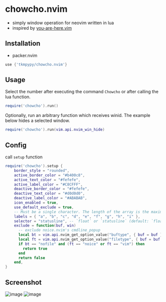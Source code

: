 # chowcho.nvim

- simply window operation for neovim written in lua
- inspired by [you-are-here.vim](https://github.com/bignimbus/you-are-here.vim)

## Installation

- packer.nvim

```lua
use {'tkmpypy/chowcho.nvim'}
```

## Usage

Select the number after executing the command `Chowcho` or after calling the lua function.

```lua
require('chowcho').run()
```

Optionally, run an arbitrary function which receives winid.
The example below hides a selected window.

```lua
require('chowcho').run(vim.api.nvim_win_hide)
```

## Config

call `setup` function

```lua
require('chowcho').setup {
    border_style = "rounded",
    active_border_color = "#b400c8",
    active_text_color = "#fefefe",
    active_label_color = "#C8CFFF",
    deactive_border_color = "#fefefe",
    deactive_text_color = "#d0d0d0",
    deactive_label_color = "#ABABAB",
    icon_enabled = true,
    use_default_exclude = true,
    -- Must be a single character. The length of the array is the maximum number of windows that can be moved.
    labels = { "a", "b", "c", "d", "e", "f", "g", "h", "i" },
    selector = "statusline", -- `float` or `statusline` (default: `float`)
    exclude = function(buf, win)
      -- exclude noice.nvim's cmdline_popup
      local bt = vim.api.nvim_get_option_value("buftype", { buf = buf })
      local ft = vim.api.nvim_get_option_value("filetype", { buf = buf })
      if bt == "nofile" and (ft == "noice" or ft == "vim") then
        return true
      end
      return false
    end,
}
```

## Screenshot

![image](https://user-images.githubusercontent.com/17525828/101620670-2c517100-3a58-11eb-91c8-575fdde092f1.png)
![image](https://user-images.githubusercontent.com/17525828/101620683-31162500-3a58-11eb-91a2-e7fc36e708a7.png)
